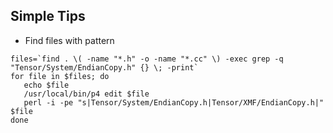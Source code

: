 ## Simple Tips

- Find files with pattern
```
files=`find . \( -name "*.h" -o -name "*.cc" \) -exec grep -q "Tensor/System/EndianCopy.h" {} \; -print`
for file in $files; do
   echo $file
   /usr/local/bin/p4 edit $file
   perl -i -pe "s|Tensor/System/EndianCopy.h|Tensor/XMF/EndianCopy.h|" $file
done
```

